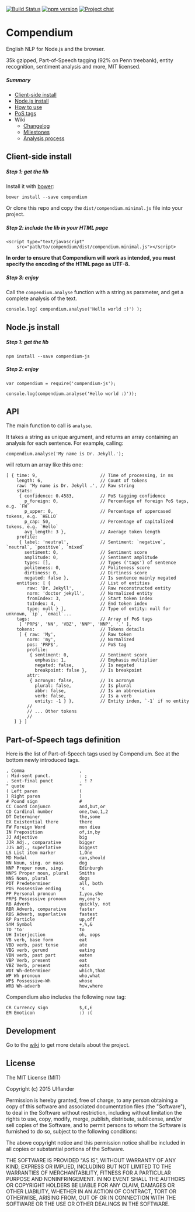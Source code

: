 [![Build Status](https://travis-ci.org/Ulflander/compendium-js.svg?branch=master)](https://travis-ci.org/Ulflander/compendium-js) [![npm version](https://badge.fury.io/js/compendium-js.svg)](http://badge.fury.io/js/compendium-js)
[![Project chat](https://badges.gitter.im/Join%20Chat.svg)](https://gitter.im/Ulflander/compendium-js)

# Compendium

English NLP for Node.js and the browser.

35k gzipped, Part-of-Speech tagging (92% on Penn treebank), entity recognition, sentiment analysis and more, MIT licensed.

##### Summary

- [Client-side install](#client-side-install)
- [Node.js install](#nodejs-install)
- [How to use](#api)
- [PoS tags](#part-of-speech-tags-definition)
- Wiki
  - [Changelog](https://github.com/Ulflander/compendium-js/wiki/Changelog)
  - [Milestones](https://github.com/Ulflander/compendium-js/wiki/Milestones)
  - [Analysis process](https://github.com/Ulflander/compendium-js/wiki/Analysis-process)

## Client-side install

##### Step 1: get the lib

Install it with [bower](http://bower.io/):

    bower install --save compendium

Or clone this repo and copy the `dist/compendium.minimal.js` file into your project.

##### Step 2: include the lib in your HTML page

    <script type="text/javascript"
        src="path/to/compendium/dist/compendium.minimal.js"></script>

**In order to ensure that Compendium will work as intended, you must specify the encoding of the HTML page as UTF-8.**

##### Step 3: enjoy

Call the `compendium.analyse` function with a string as parameter, and get a complete analysis of the text.

    console.log( compendium.analyse('Hello world :)') );

## Node.js install

##### Step 1: get the lib

    npm install --save compendium-js

##### Step 2: enjoy

    var compendium = require('compendium-js');

    console.log(compendium.analyse('Hello world :)'));


## API

The main function to call is `analyse`.

It takes a string as unique argument, and returns an array containing an analysis for each sentence. For example, calling:

    compendium.analyse('My name is Dr. Jekyll.');

will return an array like this one:

    [ { time: 9,                        // Time of processing, in ms
        length: 6,                      // Count of tokens
        raw: 'My name is Dr. Jekyll .', // Raw string
        stats:
         { confidence: 0.4583,          // PoS tagging confidence
           p_foreign: 0,                // Percentage of foreign PoS tags, e.g. `FW`
           p_upper: 0,                  // Percentage of uppercased tokens, e.g. `HELLO`
           p_cap: 50,                   // Percentage of capitalized tokens, e.g. `Hello`
           avg_length: 3 },             // Average token length
        profile:
         { label: 'neutral',            // Sentiment: `negative`, `neutral`, `positive`, `mixed`
           sentiment: 0,                // Sentiment score
           amplitude: 0,                // Sentiment amplitude
           types: [],                   // Types ('tags') of sentence
           politeness: 0,               // Politeness score
           dirtiness: 0,                // Dirtiness score
           negated: false },            // Is sentence mainly negated
        entities: [ {                   // List of entities
            raw: 'Dr. Jekyll',          // Raw reconstructed entity
            norm: 'doctor jekyll',      // Normalized entity
            fromIndex: 3,               // Start token index
            toIndex: 4,                 // End token index
            type: null } ],             // Type of entity: null for unknown, `ip`, `email`...
        tags:                           // Array of PoS tags
         [ 'PRP$', 'NN', 'VBZ', 'NNP', 'NNP', '.' ],
        tokens:                         // Tokens details
         [ { raw: 'My',                 // Raw token
            norm: 'my',                 // Normalized
            pos: 'PRP$',                // PoS tag
            profile:
             { sentiment: 0,            // Sentiment score
               emphasis: 1,             // Emphasis multiplier
               negated: false,          // Is negated
               breakpoint: false },     // Is breakpoint
            attr:
             { acronym: false,          // Is acronym
               plural: false,           // Is plural
               abbr: false,             // Is an abbreviation
               verb: false,             // Is a verb
               entity: -1 } },          // Entity index, `-1` if no entity
            //
            // ... Other tokens
            //
       ] } ]


## Part-of-Speech tags definition

Here is the list of Part-of-Speech tags used by Compendium. See at the bottom newly introduced tags.

    , Comma                     ,
    : Mid-sent punct.           : ;
    . Sent-final punct          . ! ?
    " quote                     "
    ( Left paren                (
    ) Right paren               )
    # Pound sign                #
    CC Coord Conjuncn           and,but,or
    CD Cardinal number          one,two,1,2
    DT Determiner               the,some
    EX Existential there        there
    FW Foreign Word             mon dieu
    IN Preposition              of,in,by
    JJ Adjective                big
    JJR Adj., comparative       bigger
    JJS Adj., superlative       biggest
    LS List item marker         1,One
    MD Modal                    can,should
    NN Noun, sing. or mass      dog
    NNP Proper noun, sing.      Edinburgh
    NNPS Proper noun, plural    Smiths
    NNS Noun, plural            dogs
    PDT Predeterminer           all, both
    POS Possessive ending       's
    PP Personal pronoun         I,you,she
    PRP$ Possessive pronoun     my,one's
    RB Adverb                   quickly, not
    RBR Adverb, comparative     faster
    RBS Adverb, superlative     fastest
    RP Particle                 up,off
    SYM Symbol                  +,%,&
    TO 'to'                     to
    UH Interjection             oh, oops
    VB verb, base form          eat
    VBD verb, past tense        ate
    VBG verb, gerund            eating
    VBN verb, past part         eaten
    VBP Verb, present           eat
    VBZ Verb, present           eats
    WDT Wh-determiner           which,that
    WP Wh pronoun               who,what
    WP$ Possessive-Wh           whose
    WRB Wh-adverb               how,where

Compendium also includes the following new tag:

    CR Currency sign            $,€,£
    EM Emoticon                 :) :(

## Development

Go to the [wiki](https://github.com/Ulflander/compendium-js/wiki) to get more details about the project.

## License

The MIT License (MIT)

Copyright (c) 2015 Ulflander

Permission is hereby granted, free of charge, to any person obtaining a copy
of this software and associated documentation files (the "Software"), to deal
in the Software without restriction, including without limitation the rights
to use, copy, modify, merge, publish, distribute, sublicense, and/or sell
copies of the Software, and to permit persons to whom the Software is
furnished to do so, subject to the following conditions:

The above copyright notice and this permission notice shall be included in all
copies or substantial portions of the Software.

THE SOFTWARE IS PROVIDED "AS IS", WITHOUT WARRANTY OF ANY KIND, EXPRESS OR
IMPLIED, INCLUDING BUT NOT LIMITED TO THE WARRANTIES OF MERCHANTABILITY,
FITNESS FOR A PARTICULAR PURPOSE AND NONINFRINGEMENT. IN NO EVENT SHALL THE
AUTHORS OR COPYRIGHT HOLDERS BE LIABLE FOR ANY CLAIM, DAMAGES OR OTHER
LIABILITY, WHETHER IN AN ACTION OF CONTRACT, TORT OR OTHERWISE, ARISING FROM,
OUT OF OR IN CONNECTION WITH THE SOFTWARE OR THE USE OR OTHER DEALINGS IN THE
SOFTWARE.

